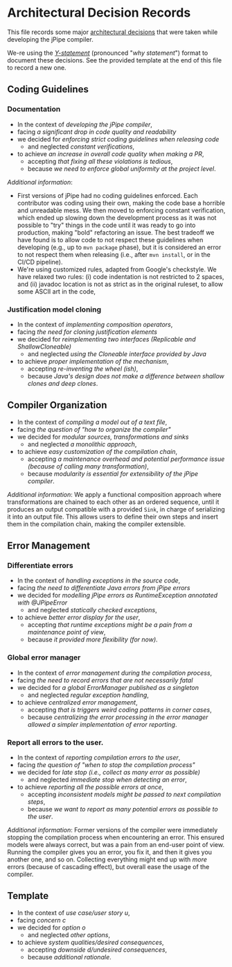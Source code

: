 # Architectural Decision Records

This file records some major [architectural decisions](https://adr.github.io/) that were taken while developing the jPipe compiler. 

We-re using the [_Y-statement_](https://adr.github.io/#sustainable-architectural-decisions) (pronounced "_why statement_") format to document these decisions. See the provided template at the end of this file to record a new one.

## Coding Guidelines

### Documentation

- In the context of _*developing the jPipe compiler*_,
- facing _*a significant drop in code quality and readability*_
- we decided for _*enforcing strict coding guidelines when releasing code*_
  - and neglected _*constant verifications*_,
- to achieve _*an increase in overall code quality when making a PR*_,
  - accepting _*that fixing all these violations is tedious*_,
  - because _*we need to enforce global uniformity at the project level*_.

*Additional information*:
- First versions of jPipe had no coding guidelines enforced. Each
  contributor was coding using their own, making the code base a horrible and unreadable mess.
  We then moved to enforcing constant verification, which ended up slowing down the development
  process as it was not possible to "try" things in the code until it was ready to go into
  production, making "bold" refactoring an issue. The best tradeoff we have found is to allow code
  to not respect these guidelines when developing (e.g., up to `mvn package` phase), but it is
  considered an error to not respect them when releasing (i.e., after `mvn install`, or in the
  CI/CD pipeline).
- We're using customized rules, adapted from Google's checkstyle. We have relaxed two rules: (i)
  code indentation is not restricted to 2 spaces, and (ii) javadoc location is not as strict as
  in the original ruleset, to allow some ASCII art in the code,

### Justification model cloning

- In the context of _implementing composition operators_,
- facing _the need for cloning justification elements_
- we decided for _reimplementing two interfaces (Replicable and ShallowCloneable)_
  - and neglected _using the Cloneable interface provided by Java_
- to achieve _proper implementation of the mechanism_,
  - accepting _re-inventing the wheel (ish)_,
  - because _Java's design does not make a difference between shallow clones and deep clones_.

## Compiler Organization

- In the context of _*compiling a model out of a text file*_,
- facing _*the question of "how to organize the compiler"*_
- we decided for _*modular sources, transformations and sinks*_
    - and neglected _*a monolithic approach*_,
- to achieve _*easy customization of the compilation chain*_,
    - accepting _*a maintenance overhead and potential performance issue (because of calling many transformation)*_,
    - because _*modularity is essential for extensibility of the jPipe compiler*_.


*Additional information*: We apply a functional composition approach where transformations are chained to each other as an ordered sequence, until it produces an output compatible with a provided `Sink`, in charge of serializing it into an output file. This allows users to define their own steps and insert them in the compilation chain, making the compiler extensible.

## Error Management

### Differentiate errors 

- In the context of _*handling exceptions in the source code*_,
- facing _*the need to differentiate Java errors from jPipe errors*_
- we decided for _*modelling jPipe errors as RuntimeException annotated with @JPipeError*_
  - and neglected _*statically checked exceptions*_,
- to achieve _*better error display for the user*_,
  - accepting _*that runtime exceptions might be a pain from a maintenance point of view*_,
  - because _*it provided more flexibility (for now)*_.

### Global error manager

- In the context of _*error management during the compilation process*_,
- facing _*the need to record errors that are not necessarily fatal*_
- we decided for _*a global ErrorManager published as a singleton*_
  - and neglected _*regular exception handling*_,
- to achieve _*centralized error management*_,
  - accepting _*that is triggers weird coding patterns in corner cases*_,
  - because _*centralizing the error processing in the error manager allowed a simpler 
    implementation of error reporting*_.

### Report all errors to the user.

- In the context of _*reporting compilation errors to the user*_, 
- facing _*the question of "when to stop the compilation process"*_ 
- we decided for _*late stop (i.e., collect as many error as possible)*_ 
  - and neglected _*immediate stop when detecting an error*_,
- to achieve _*reporting all the possible errors at once*_, 
  - accepting _*inconsistent models might be passed to next compilation steps*_, 
  - because _*we want to report as many potential errors as possible to the user*_.

*Additional information*: Former versions of the compiler were immediately stopping the compilation process when encountering an error. This ensured models were always correct, but was a pain from an end-user point of view. Running the compiler gives you an error, you fix it, and then it gives you another one, and so on. Collecting everything might end up with _more_ errors (because of cascading effect), but overall ease the usage of the compiler.



## Template

- In the context of _*use case/user story u*_,
- facing _*concern c*_
- we decided for _*option o*_
  - and neglected _*other options*_,
- to achieve _*system qualities/desired consequences*_,
  - accepting _*downside d/undesired consequences*_,
  - because _*additional rationale*_.







